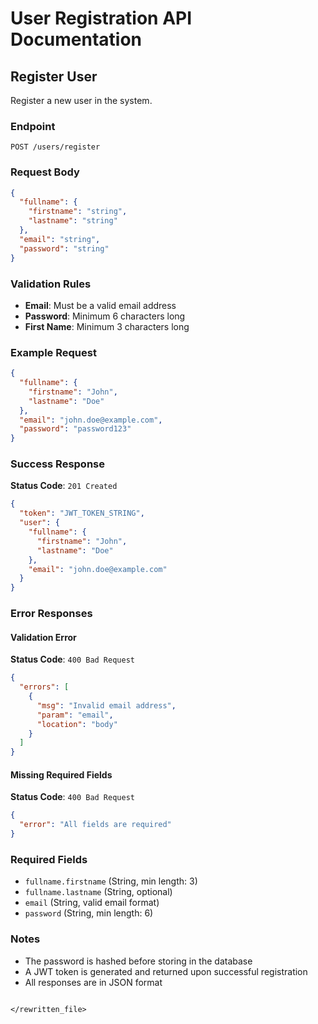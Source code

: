 # User Registration API Documentation

## Register User
Register a new user in the system.

### Endpoint
```http
POST /users/register
```

### Request Body
```json
{
  "fullname": {
    "firstname": "string",
    "lastname": "string"
  },
  "email": "string",
  "password": "string"
}
```

### Validation Rules
- **Email**: Must be a valid email address
- **Password**: Minimum 6 characters long
- **First Name**: Minimum 3 characters long

### Example Request
```json
{
  "fullname": {
    "firstname": "John",
    "lastname": "Doe"
  },
  "email": "john.doe@example.com",
  "password": "password123"
}
```

### Success Response
**Status Code**: `201 Created`

```json
{
  "token": "JWT_TOKEN_STRING",
  "user": {
    "fullname": {
      "firstname": "John",
      "lastname": "Doe"
    },
    "email": "john.doe@example.com"
  }
}
```

### Error Responses

#### Validation Error
**Status Code**: `400 Bad Request`
```json
{
  "errors": [
    {
      "msg": "Invalid email address",
      "param": "email",
      "location": "body"
    }
  ]
}
```

#### Missing Required Fields
**Status Code**: `400 Bad Request`
```json
{
  "error": "All fields are required"
}
```

### Required Fields
- `fullname.firstname` (String, min length: 3)
- `fullname.lastname` (String, optional)
- `email` (String, valid email format)
- `password` (String, min length: 6)

### Notes
- The password is hashed before storing in the database
- A JWT token is generated and returned upon successful registration
- All responses are in JSON format
```

</rewritten_file>
